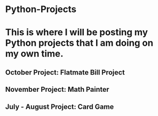 # Python-Projects

# This is where I will be posting my Python projects that I am doing on my own time. 

## October Project: Flatmate Bill Project
## November Project: Math Painter
## July - August Project: Card Game

